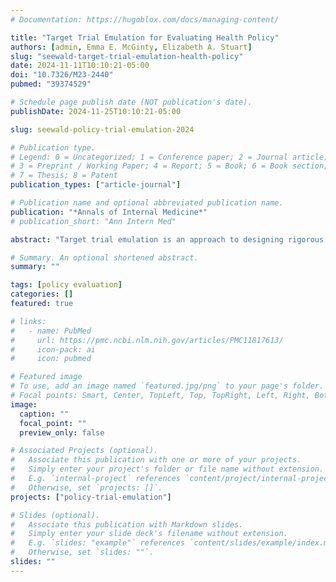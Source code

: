 ```yaml
---
# Documentation: https://hugoblox.com/docs/managing-content/

title: "Target Trial Emulation for Evaluating Health Policy"
authors: [admin, Emma E. McGinty, Elizabeth A. Stuart]
slug: "seewald-target-trial-emulation-health-policy"
date: 2024-11-11T10:10:21-05:00
doi: "10.7326/M23-2440"
pubmed: "39374529"

# Schedule page publish date (NOT publication's date).
publishDate: 2024-11-25T10:10:21-05:00

slug: seewald-policy-trial-emulation-2024

# Publication type.
# Legend: 0 = Uncategorized; 1 = Conference paper; 2 = Journal article;
# 3 = Preprint / Working Paper; 4 = Report; 5 = Book; 6 = Book section;
# 7 = Thesis; 8 = Patent
publication_types: ["article-journal"]

# Publication name and optional abbreviated publication name.
publication: "*Annals of Internal Medicine*"
# publication_short: "Ann Intern Med"

abstract: "Target trial emulation is an approach to designing rigorous nonexperimental studies by “emulating” key features of a clinical trial. Most commonly used outside of policy contexts, this approach is also valuable for policy evaluation as policies typically are not randomly assigned. In this article, we discuss the application of the target trial emulation framework in a policy evaluation context. The policy trial emulation framework includes 7 components: the units and eligibility criteria, definitions of the exposure and comparison conditions, assignment mechanism, baseline (“time zero”) and follow-up, outcomes, causal estimand, and statistical analysis and assumptions. Policy evaluations that emulate a randomized trial across these dimensions can yield estimates of the causal effects of the policy on outcomes. Using the policy trial emulation framework to conduct and report on research design and methods supports transparent assessment of threats to causal inference in nonexperimental studies intended to assess the effect of a health policy on clinical or population health outcomes."

# Summary. An optional shortened abstract.
summary: ""

tags: [policy evaluation]
categories: []
featured: true

# links:
#   - name: PubMed
#     url: https://pmc.ncbi.nlm.nih.gov/articles/PMC11817613/
#     icon-pack: ai
#     icon: pubmed

# Featured image
# To use, add an image named `featured.jpg/png` to your page's folder. 
# Focal points: Smart, Center, TopLeft, Top, TopRight, Left, Right, BottomLeft, Bottom, BottomRight.
image:
  caption: ""
  focal_point: ""
  preview_only: false

# Associated Projects (optional).
#   Associate this publication with one or more of your projects.
#   Simply enter your project's folder or file name without extension.
#   E.g. `internal-project` references `content/project/internal-project/index.md`.
#   Otherwise, set `projects: []`.
projects: ["policy-trial-emulation"]

# Slides (optional).
#   Associate this publication with Markdown slides.
#   Simply enter your slide deck's filename without extension.
#   E.g. `slides: "example"` references `content/slides/example/index.md`.
#   Otherwise, set `slides: ""`.
slides: ""
---
```

